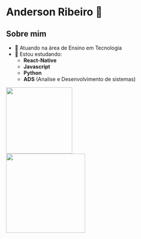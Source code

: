 # Anderson Ribeiro 👋

## Sobre mim

- 💼 Atuando na área de Ensino em Tecnologia
- 📖 Estou estudando:
  * __React-Native__
  * __Javascript__
  * __Python__
  * __ADS__ (Analise e Desenvolvimento de sistemas)
<div>
  <img height="180em" src="https://github-readme-stats.vercel.app/api?username=ARibeiroC&show_icons=true&theme=radical"></br>
  <img height="215em" src="https://github-readme-stats.vercel.app/api/top-langs/?username=ARibeiroC&layout=compact">
</div>
